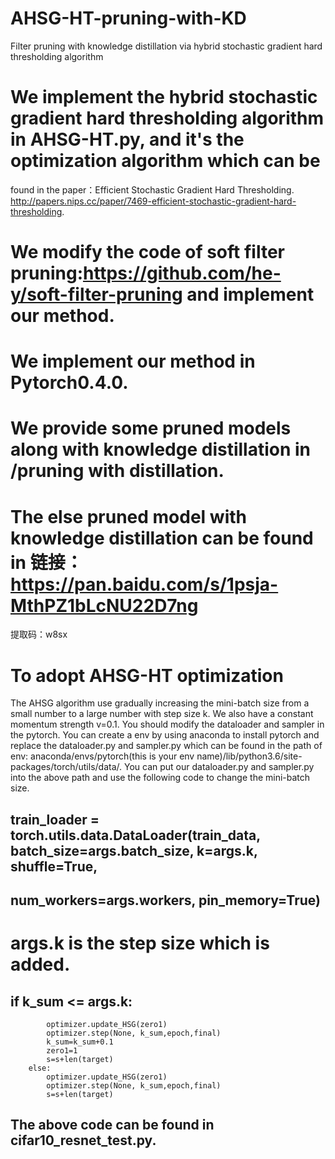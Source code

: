 # AHSG-HT-pruning-with-KD
Filter pruning with knowledge distillation via hybrid stochastic gradient hard thresholding algorithm

# We implement the hybrid stochastic gradient hard thresholding algorithm in AHSG-HT.py, and it's the optimization algorithm which can be 
found in the paper：Efficient Stochastic Gradient Hard Thresholding. http://papers.nips.cc/paper/7469-efficient-stochastic-gradient-hard-thresholding.

# We modify the code of soft filter pruning:https://github.com/he-y/soft-filter-pruning and implement our method.
# We implement our method in Pytorch0.4.0.

# We provide some pruned models along with knowledge distillation in /pruning with distillation.
# The else pruned model with knowledge distillation can be found in 链接：https://pan.baidu.com/s/1psja-MthPZ1bLcNU22D7ng 
提取码：w8sx 

# To adopt AHSG-HT optimization
The AHSG algorithm use gradually increasing the mini-batch size from a small number to a large number with step size k. We also have a constant 
momentum strength v=0.1. 
You should modify the dataloader and sampler in the pytorch. You can create a env by using anaconda to install pytorch and replace the 
dataloader.py and sampler.py which can be found in the path of env: 
anaconda/envs/pytorch(this is your env name)/lib/python3.6/site-packages/torch/utils/data/.
You can put our dataloader.py and sampler.py into the above path and use the following code to change the mini-batch size.

##    train_loader = torch.utils.data.DataLoader(train_data, batch_size=args.batch_size, k=args.k, shuffle=True,
##                                                 num_workers=args.workers, pin_memory=True)
# args.k is the step size which is added.

##      if k_sum <= args.k:
            optimizer.update_HSG(zero1)
            optimizer.step(None, k_sum,epoch,final)
            k_sum=k_sum+0.1
            zero1=1
            s=s+len(target)
        else:
            optimizer.update_HSG(zero1)
            optimizer.step(None, k_sum,epoch,final)
            s=s+len(target)

## The above code can be found in cifar10_resnet_test.py.




